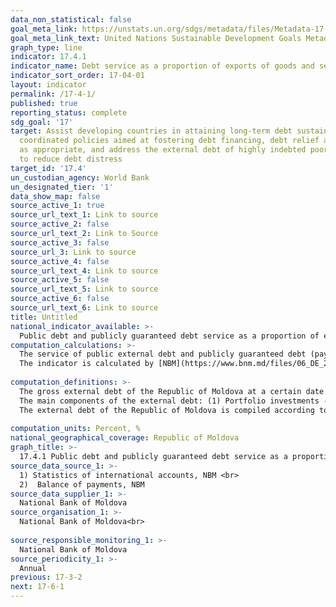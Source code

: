 ```yaml
---
data_non_statistical: false
goal_meta_link: https://unstats.un.org/sdgs/metadata/files/Metadata-17-04-01.pdf
goal_meta_link_text: United Nations Sustainable Development Goals Metadata (pdf 468kB)
graph_type: line
indicator: 17.4.1
indicator_name: Debt service as a proportion of exports of goods and services
indicator_sort_order: 17-04-01
layout: indicator
permalink: /17-4-1/
published: true
reporting_status: complete
sdg_goal: '17'
target: Assist developing countries in attaining long-term debt sustainability through
  coordinated policies aimed at fostering debt financing, debt relief and debt restructuring,
  as appropriate, and address the external debt of highly indebted poor countries
  to reduce debt distress
target_id: '17.4'
un_custodian_agency: World Bank
un_designated_tier: '1'
data_show_map: false
source_active_1: true
source_url_text_1: Link to source
source_active_2: false
source_url_text_2: Link to Source
source_active_3: false
source_url_3: Link to source
source_active_4: false
source_url_text_4: Link to source
source_active_5: false
source_url_text_5: Link to source
source_active_6: false
source_url_text_6: Link to source
title: Untitled
national_indicator_available: >-
  Public debt and publicly guaranteed debt service as a proportion of exports of goods and services
computation_calculations: >-
  The service of public external debt and publicly guaranteed debt (payments made according to a timetable) as a proportion of exports of goods and services. For this indicator, exclusively only the public debt and publicly guaranteed debt will be considered.  <br> 
  The indicator is calculated by [NBM](https://www.bnm.md/files/06_DE_2018_1_ro.pdf).<br> 
  
computation_definitions: >-
  The gross external debt of the Republic of Moldova at a certain date is equal to the amount of all real and unconditioned current commitments towards residents which imply for the debtor one or more payments main payments and/or interest payment at one or more moments in future. <br> 
  The main components of the external debt: (1) Portfolio investments - debt-like tools (which include the commitment titles issued by residents of Moldova, held by non-residents, except for the ones held by mother-companies / non-resident branch offices and state securities issued to be placed on the internal market of the Republic of Moldova, purchased by non-residents,  (2) Loans (IMF loans, governmental loans, governmentally guaranteed loans, private loans), (3) Special drawing rights  (allocation of SDR), (4) Cash and deposits (current accounts and deposits of non-residents in the national banking system and in other financial institutions), (5) Commercial credits and advance payments (commitments of any credit form and advance payments provided by supplier or buyer in commercial transactions with goods and services), (6) Other debt-related commitments (historical debt for import of goods and services, commitments towards non-residents related to transactions with investments, commitments towards dividends distributed but not yet paid to the non-residents), (7) Direct-crediting intra-group investments (commitments related to debts of enterprises with foreign direct investments towards their direct investors from abroad). Type of debt: public debt and publicly guaranteed debt (short term, long term), nonguaranteed private debt  (short term, long term).<br> 
  The external debt of the Republic of Moldova is compiled according to the manual “External debt statistics: guide for compilers and users” recommended by IMF, edition 2013, which is in line with the VI edition of the Balance of Payments and International Investment Position Manual (MBP6). According to SDE 2013 the arrears for loan service and commitment titles, are represented as main and interest amounts which are due and not paid, and are considered as part of the stock value of the original financial tool which generates the debt  ( [see here](http://www.bnm.md/ro/content/datoria-externa-la-sfarsitul-anului-2018-date-finale) ).<br> 
  
computation_units: Percent, %
national_geographical_coverage: Republic of Moldova
graph_title: >-
  17.4.1 Public debt and publicly guaranteed debt service as a proportion of exports of goods and services 
source_data_source_1: >-
  1) Statistics of international accounts, NBM <br> 
  2)  Balance of payments, NBM 
source_data_supplier_1: >-
  National Bank of Moldova 
source_organisation_1: >-
  National Bank of Moldova<br> 
  
source_responsible_monitoring_1: >-
  National Bank of Moldova 
source_periodicity_1: >-
  Annual
previous: 17-3-2
next: 17-6-1
---
```

